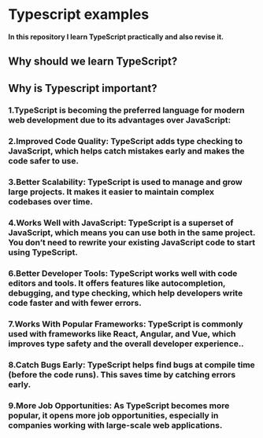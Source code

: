 # Typescript examples
#### In this repository I learn TypeScript practically and also revise it.
## Why should we learn TypeScript?
## Why is Typescript important?
### 1.TypeScript is becoming the preferred language for modern web development due to its advantages over JavaScript:
### 2.Improved Code Quality: TypeScript adds type checking to JavaScript, which helps catch mistakes early and makes the code safer to use.
### 3.Better Scalability: TypeScript is used to manage and grow large projects. It makes it easier to maintain complex codebases over time.
### 4.Works Well with JavaScript: TypeScript is a superset of JavaScript, which means you can use both in the same project. You don’t need to rewrite your existing JavaScript code to start using TypeScript.
### 6.Better Developer Tools: TypeScript works well with code editors and tools. It offers features like autocompletion, debugging, and type checking, which help developers write code faster and with fewer errors.
### 7.Works With Popular Frameworks: TypeScript is commonly used with frameworks like React, Angular, and Vue, which improves type safety and the overall developer experience..
### 8.Catch Bugs Early: TypeScript helps find bugs at compile time (before the code runs). This saves time by catching errors early.
### 9.More Job Opportunities: As TypeScript becomes more popular, it opens more job opportunities, especially in companies working with large-scale web applications.

